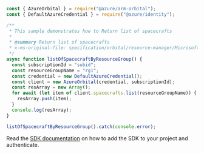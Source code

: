 ```javascript
const { AzureOrbital } = require("@azure/arm-orbital");
const { DefaultAzureCredential } = require("@azure/identity");

/**
 * This sample demonstrates how to Return list of spacecrafts
 *
 * @summary Return list of spacecrafts
 * x-ms-original-file: specification/orbital/resource-manager/Microsoft.Orbital/stable/2022-03-01/examples/SpacecraftsByResourceGroupList.json
 */
async function listOfSpacecraftByResourceGroup() {
  const subscriptionId = "subid";
  const resourceGroupName = "rg1";
  const credential = new DefaultAzureCredential();
  const client = new AzureOrbital(credential, subscriptionId);
  const resArray = new Array();
  for await (let item of client.spacecrafts.list(resourceGroupName)) {
    resArray.push(item);
  }
  console.log(resArray);
}

listOfSpacecraftByResourceGroup().catch(console.error);
```

Read the [SDK documentation](https://github.com/Azure/azure-sdk-for-js/blob/%40azure%2Farm-orbital_1.0.0/sdk/orbital/arm-orbital/README.md) on how to add the SDK to your project and authenticate.
